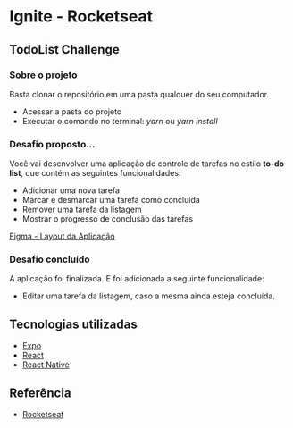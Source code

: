 # Ignite - Rocketseat
## TodoList Challenge
### Sobre o projeto
Basta clonar o repositório em uma pasta qualquer do seu computador.
- Acessar a pasta do projeto
- Executar o comando no terminal: *yarn* ou *yarn install*

### Desafio proposto...
Você vai desenvolver uma aplicação de controle de tarefas no estilo **to-do list**, que contém as seguintes funcionalidades:

- Adicionar uma nova tarefa
- Marcar e desmarcar uma tarefa como concluída
- Remover uma tarefa da listagem
- Mostrar o progresso de conclusão das tarefas

[Figma - Layout da Aplicação](https://www.figma.com/file/1XfZQGSWk4HWjvwcjd2nOP/ToDo-List/duplicate)

### Desafio concluído

A aplicação foi finalizada. E foi adicionada a seguinte funcionalidade:
- Editar uma tarefa da listagem, caso a mesma ainda esteja concluída.




## Tecnologias utilizadas

- [Expo](https://docs.expo.dev/)
- [React](https://reactjs.org/docs/getting-started.html)
- [React Native](https://reactnative.dev/docs/getting-started)




## Referência

 - [Rocketseat](https://www.rocketseat.com.br/)